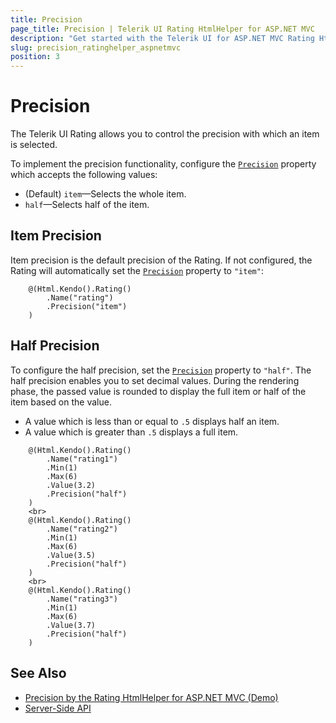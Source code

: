```yaml
---
title: Precision
page_title: Precision | Telerik UI Rating HtmlHelper for ASP.NET MVC
description: "Get started with the Telerik UI for ASP.NET MVC Rating HtmlHelper and learn how to configure the precision with which an item is selected."
slug: precision_ratinghelper_aspnetmvc
position: 3
---
```


# Precision

The Telerik UI Rating allows you to control the precision with which an item is selected.

To implement the precision functionality, configure the [`Precision`](https://docs.telerik.com/aspnet-mvc/api//Kendo.Mvc.UI.Fluent/RatingBuilder#precisionsystemstring) property which accepts the following values:

* (Default) `item`&mdash;Selects the whole item.
* `half`&mdash;Selects half of the item.

## Item Precision

Item precision is the default precision of the Rating. If not configured, the Rating will automatically set the [`Precision`](https://docs.telerik.com/aspnet-mvc/api//Kendo.Mvc.UI.Fluent/RatingBuilder#precisionsystemstring) property to `"item"`:

```Razor
    @(Html.Kendo().Rating()
        .Name("rating")
        .Precision("item")
    )
```

## Half Precision

To configure the half precision, set the [`Precision`](https://docs.telerik.com/aspnet-mvc/api//Kendo.Mvc.UI.Fluent/RatingBuilder#precisionsystemstring) property to `"half"`. The half precision enables you to set decimal values. During the rendering phase, the passed value is rounded to display the full item or half of the item based on the value.

* A value which is less than or equal to `.5` displays half an item.
* A value which is greater than `.5` displays a full item.

```Razor
    @(Html.Kendo().Rating()
        .Name("rating1")
        .Min(1)
        .Max(6)
        .Value(3.2)
        .Precision("half")
    )
    <br>
    @(Html.Kendo().Rating()
        .Name("rating2")
        .Min(1)
        .Max(6)
        .Value(3.5)
        .Precision("half")
    )
    <br>
    @(Html.Kendo().Rating()
        .Name("rating3")
        .Min(1)
        .Max(6)
        .Value(3.7)
        .Precision("half")
    )
```

## See Also

* [Precision by the Rating HtmlHelper for ASP.NET MVC (Demo)](https://demos.telerik.com/aspnet-mvc/rating/precision)
* [Server-Side API](http://docs.telerik.com/aspnet-mvc/api/Kendo.Mvc/Rating)
